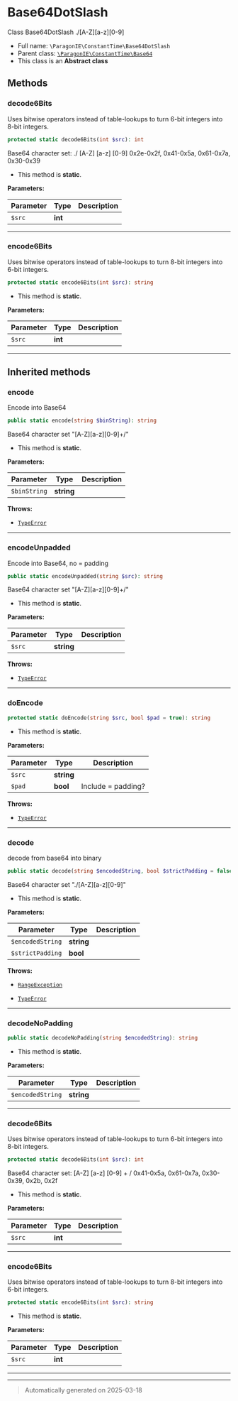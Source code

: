 
# Base64DotSlash

Class Base64DotSlash
./[A-Z][a-z][0-9]



* Full name: `\ParagonIE\ConstantTime\Base64DotSlash`
* Parent class: [`\ParagonIE\ConstantTime\Base64`](./Base64.md)
* This class is an **Abstract class**




## Methods


### decode6Bits

Uses bitwise operators instead of table-lookups to turn 6-bit integers
into 8-bit integers.

```php
protected static decode6Bits(int $src): int
```

Base64 character set:
./         [A-Z]      [a-z]     [0-9]
0x2e-0x2f, 0x41-0x5a, 0x61-0x7a, 0x30-0x39

* This method is **static**.




**Parameters:**

| Parameter | Type | Description |
|-----------|------|-------------|
| `$src` | **int** |  |





***

### encode6Bits

Uses bitwise operators instead of table-lookups to turn 8-bit integers
into 6-bit integers.

```php
protected static encode6Bits(int $src): string
```



* This method is **static**.




**Parameters:**

| Parameter | Type | Description |
|-----------|------|-------------|
| `$src` | **int** |  |





***


## Inherited methods


### encode

Encode into Base64

```php
public static encode(string $binString): string
```

Base64 character set "[A-Z][a-z][0-9]+/"

* This method is **static**.




**Parameters:**

| Parameter | Type | Description |
|-----------|------|-------------|
| `$binString` | **string** |  |




**Throws:**

- [`TypeError`](../../TypeError.md)



***

### encodeUnpadded

Encode into Base64, no = padding

```php
public static encodeUnpadded(string $src): string
```

Base64 character set "[A-Z][a-z][0-9]+/"

* This method is **static**.




**Parameters:**

| Parameter | Type | Description |
|-----------|------|-------------|
| `$src` | **string** |  |




**Throws:**

- [`TypeError`](../../TypeError.md)



***

### doEncode



```php
protected static doEncode(string $src, bool $pad = true): string
```



* This method is **static**.




**Parameters:**

| Parameter | Type | Description |
|-----------|------|-------------|
| `$src` | **string** |  |
| `$pad` | **bool** | Include = padding? |




**Throws:**

- [`TypeError`](../../TypeError.md)



***

### decode

decode from base64 into binary

```php
public static decode(string $encodedString, bool $strictPadding = false): string
```

Base64 character set "./[A-Z][a-z][0-9]"

* This method is **static**.




**Parameters:**

| Parameter | Type | Description |
|-----------|------|-------------|
| `$encodedString` | **string** |  |
| `$strictPadding` | **bool** |  |




**Throws:**

- [`RangeException`](../../RangeException.md)

- [`TypeError`](../../TypeError.md)



***

### decodeNoPadding



```php
public static decodeNoPadding(string $encodedString): string
```



* This method is **static**.




**Parameters:**

| Parameter | Type | Description |
|-----------|------|-------------|
| `$encodedString` | **string** |  |





***

### decode6Bits

Uses bitwise operators instead of table-lookups to turn 6-bit integers
into 8-bit integers.

```php
protected static decode6Bits(int $src): int
```

Base64 character set:
[A-Z]      [a-z]      [0-9]      +     /
0x41-0x5a, 0x61-0x7a, 0x30-0x39, 0x2b, 0x2f

* This method is **static**.




**Parameters:**

| Parameter | Type | Description |
|-----------|------|-------------|
| `$src` | **int** |  |





***

### encode6Bits

Uses bitwise operators instead of table-lookups to turn 8-bit integers
into 6-bit integers.

```php
protected static encode6Bits(int $src): string
```



* This method is **static**.




**Parameters:**

| Parameter | Type | Description |
|-----------|------|-------------|
| `$src` | **int** |  |





***


***
> Automatically generated on 2025-03-18
